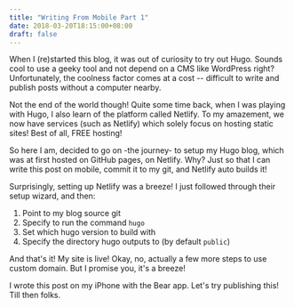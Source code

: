 ```yaml
---
title: "Writing From Mobile Part 1"
date: 2018-03-20T18:15:00+08:00
draft: false
---
```


When I (re)started this blog, it was out of curiosity to try out Hugo. Sounds cool to use a geeky tool and not depend on a CMS like WordPress right? Unfortunately, the coolness factor comes at a cost -- difficult to write and publish posts without a computer nearby.

Not the end of the world though! Quite some time back, when I was playing with Hugo, I also learn of the platform called Netlify. To my amazement, we now have services (such as Netlify) which solely focus on hosting static sites! Best of all, FREE hosting!

So here I am, decided to go on -the journey- to setup my Hugo blog, which was at first hosted on GitHub pages, on Netlify. Why? Just so that I can write this post on mobile, commit it to my git, and Netlify auto builds it!

Surprisingly, setting up Netlify was a breeze! I just followed through their setup wizard, and then:

1. Point to my blog source git
2. Specify to run the command `hugo` 
3. Set which hugo version to build with
4. Specify the directory hugo outputs to (by default `public`)

And that's it! My site is live! Okay, no, actually a few more steps to use custom domain. But I promise you, it's a breeze!

I wrote this post on my iPhone with the Bear app. Let's try publishing this! Till then folks.